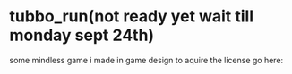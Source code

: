 # tubbo_run(not ready yet wait till monday sept 24th)
some mindless game i made in game design to aquire the license go here:
